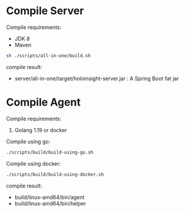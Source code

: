# Compile Server

Compile requirements:
- JDK 8
- Maven

```bash
sh ./scripts/all-in-one/build.sh
```

compile result:
- server/all-in-one/target/holoinsight-server.jar : A Spring Boot fat jar

# Compile Agent

Compile requirements:
1. Golang 1.19 or docker

Compile using go:
```bash
./scripts/build/build-using-go.sh
```

Compile using docker:
```bash
./scripts/build/build-using-docker.sh
```

compile result:
- build/linux-amd64/bin/agent
- build/linux-amd64/bin/helper
